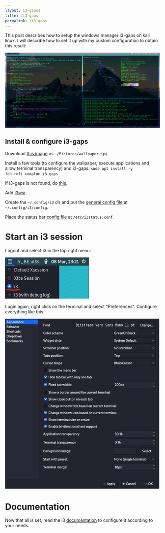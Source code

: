 ```yaml
---
layout: i3-gapss
title: /i3-gaps
permalink: /i3-gaps
---
```


This post describes how to setup the windows manager i3-gaps on kali linux. I will describe how to set it up with my custom configuration to obtain this result:

<img src="/i3-gap-setup/result.jpg" alt="configuration result" width="1200" height="auto">

<h2>Install & configure i3-gaps</h2>

Download <a href="https://raw.githubusercontent.com/Plotkine/kali-config/main/wallpaper.jpg" target="_blank" rel="noopener noreferrer">this image</a> as <code>~/Pictures/wallpaper.jpg</code>.

Install a few tools (to configure the wallpaper, execute applications and allow terminal transparency) and i3-gaps:
<code>sudo apt install -y feh rofi compton i3-gaps</code>

If i3-gaps is not found, do <a href="https://launchpad.net/~kgilmer/+archive/ubuntu/speed-ricer" target="_blank" rel="noopener noreferrer">this</a>.

Add <a href="https://github.com/roosta/i3wsr" target="_blank" rel="noopener noreferrer">i3wsr</a>.

Create the <code>~/.config/i3</code> dir and put the <a href="https://github.com/Plotkine/kali-config/blob/main/i3_config" target="_blank" rel="noopener noreferrer">general config file</a> at <code>~/.config/i3/config</code>.

Place the status bar <a href="https://github.com/Plotkine/kali-config/blob/main/i3_i3status.conf" target="_blank" rel="noopener noreferrer">config file</a> at <code>/etc/i3status.conf</code>.

<h1>Start an i3 session</h1>

Logout and select i3 in the top right menu:

<img src="/i3-gap-setup/select_i3.jpg" alt="select i3">

Login again, right click on the terminal and select "Preferences". Configure everything like this:

<img src="/i3-gap-setup/settings.jpg" alt="configure preferences">

<h1>Documentation</h1>

Now that all is set, read the i3 <a href="https://i3wm.org/docs/userguide.html" target="_blank" rel="noopener noreferrer">documentation</a> to configure it according to your needs.
